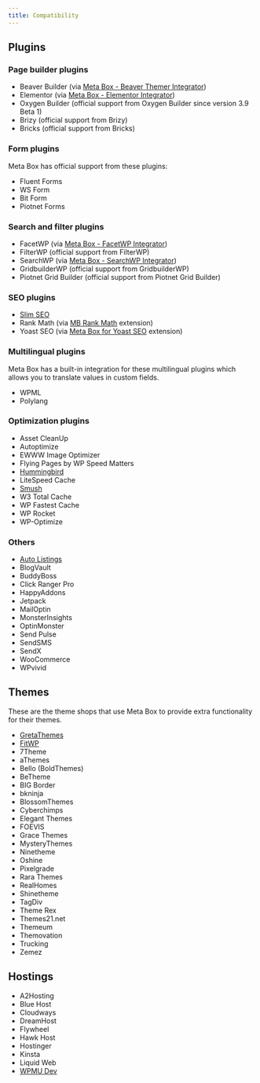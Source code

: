 ```yaml
---
title: Compatibility
---
```


## Plugins

### Page builder plugins

- Beaver Builder (via [Meta Box - Beaver Themer Integrator](https://metabox.io/plugins/meta-box-beaver-themer-integrator/))
- Elementor (via [Meta Box - Elementor Integrator](https://metabox.io/plugins/mb-elementor-integrator/))
- Oxygen Builder (official support from Oxygen Builder since version 3.9 Beta 1)
- Brizy (official support from Brizy)
- Bricks (official support from Bricks)

### Form plugins

Meta Box has official support from these plugins:

- Fluent Forms
- WS Form
- Bit Form
- Piotnet Forms

### Search and filter plugins

- FacetWP (via [Meta Box - FacetWP Integrator](https://metabox.io/plugins/meta-box-facetwp-integrator/))
- FilterWP (official support from FilterWP)
- SearchWP (via [Meta Box - SearchWP Integrator](https://metabox.io/plugins/meta-box-searchwp-integrator/))
- GridbuilderWP (official support from GridbuilderWP)
- Piotnet Grid Builder (official support from Piotnet Grid Builder)

### SEO plugins

- [Slim SEO](https://wpslimseo.com/)
- Rank Math (via [MB Rank Math](https://metabox.io/plugins/mb-rank-math/) extension)
- Yoast SEO (via [Meta Box for Yoast SEO](https://metabox.io/plugins/meta-box-yoast-seo/) extension)

### Multilingual plugins

Meta Box has a built-in integration for these multilingual plugins which allows you to translate values in custom fields.

- WPML
- Polylang


### Optimization plugins

- Asset CleanUp
- Autoptimize
- EWWW Image Optimizer
- Flying Pages by WP Speed Matters
- [Hummingbird](https://premium.wpmudev.org/project/wp-hummingbird/)
- LiteSpeed Cache
- [Smush](https://premium.wpmudev.org/project/wp-smush-pro/)
- W3 Total Cache
- WP Fastest Cache
- WP Rocket
- WP-Optimize

### Others

- [Auto Listings](https://wpautolistings.com/)
- BlogVault
- BuddyBoss
- Click Ranger Pro
- HappyAddons
- Jetpack
- MailOptin
- MonsterInsights
- OptinMonster
- Send Pulse
- SendSMS
- SendX
- WooCommerce
- WPvivid

## Themes

These are the theme shops that use Meta Box to provide extra functionality for their themes.

- [GretaThemes](https://gretathemes.com/)
- [FitWP](https://fitwp.com/)
- 7Theme
- aThemes
- Bello (BoldThemes)
- BeTheme
- BIG Border
- bkninja
- BlossomThemes
- Cyberchimps
- Elegant Themes
- FOEVIS
- Grace Themes
- MysteryThemes
- Ninetheme
- Oshine
- Pixelgrade
- Rara Themes
- RealHomes
- Shinetheme
- TagDiv
- Theme Rex
- Themes21.net
- Themeum
- Themovation
- Trucking
- Zemez

## Hostings

- A2Hosting
- Blue Host
- Cloudways
- DreamHost
- Flywheel
- Hawk Host
- Hostinger
- Kinsta
- Liquid Web
- [WPMU Dev](https://premium.wpmudev.org/hosting/)
